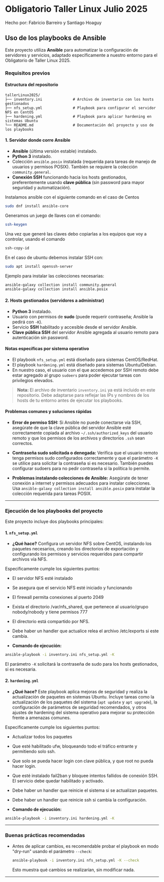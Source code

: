 # Obligatorio Taller Linux Julio 2025
Hecho por: Fabricio Barreiro y Santiago Hoaguy

## Uso de los playbooks de Ansible

Este proyecto utiliza **Ansible** para automatizar la configuración de servidores y servicios, adaptado específicamente a nuestro entorno para el Obligatorio de Taller Linux 2025.

### Requisitos previos

#### Estructura del repositorio

```plaintext
tallerLinux2025/
├── inventory.ini              # Archivo de inventario con los hosts gestionados
├── nfs_setup.yml              # Playbook para configurar el servidor NFS en CentOS
├── hardening.yml              # Playbook para aplicar hardening en sistemas Ubuntu
└── README.md                  # Documentación del proyecto y uso de los playbooks
```

#### 1. Servidor donde corre Ansible

- **Ansible** (última versión estable) instalado.
- **Python 3** instalado.
- Colección `ansible.posix` instalada (requerida para tareas de manejo de usuarios y permisos POSIX).
  También se requiere la colección `community.general`.
- **Conexión SSH** funcionando hacia los hosts gestionados, preferentemente usando **clave pública** (sin password para mayor seguridad y automatización).

Instalamos ansible con el siguiente comando en el caso de Centos
```bash
sudo dnf install ansible-core
```
Generamos un juego de llaves con el comando:
```bash
ssh-keygen
```
Una vez que generé las claves debo copiarlas a los equipos que voy a controlar, usando el comando
```bash
ssh-copy-id
```
En el caso de ubuntu debemos instalar SSH con:
```bash
sudo apt install openssh-server
```

Ejemplo para instalar las colecciones necesarias:
```bash
ansible-galaxy collection install community.general
ansible-galaxy collection install ansible.posix
```

#### 2. Hosts gestionados (servidores a administrar)

- **Python 3** instalado.
- Usuario con permisos de **sudo** (puede requerir contraseña; Ansible la pedirá con `-K`).
- Servicio **SSH** habilitado y accesible desde el servidor Ansible.
- **Clave pública SSH** del servidor Ansible agregada al usuario remoto para autenticación sin password.

#### Notas específicas por sistema operativo

- El playbook `nfs_setup.yml` está diseñado para sistemas CentOS/RedHat.
- El playbook `hardening.yml` está diseñado para sistemas Ubuntu/Debian.
- En nuestro caso, el usuario con el que accedemos por SSH remoto debe estar agregado al grupo `sudoers` para poder ejecutar tareas con privilegios elevados.

> **Nota:** El archivo de inventario `inventory.ini` ya está incluido en este repositorio. Debe adaptarse para reflejar las IPs y nombres de los hosts de tu entorno antes de ejecutar los playbooks.

#### Problemas comunes y soluciones rápidas

- **Error de permiso SSH:**
  Si Ansible no puede conectarse vía SSH, asegúrate de que la clave pública del servidor Ansible esté correctamente copiada al archivo `~/.ssh/authorized_keys` del usuario remoto y que los permisos de los archivos y directorios `.ssh` sean correctos.

- **Contraseña sudo solicitada o denegada:**
  Verifica que el usuario remoto tenga permisos sudo configurados correctamente y que el parámetro `-K` se utilice para solicitar la contraseña si es necesario. También puedes configurar sudoers para no pedir contraseña si la política lo permite.

- **Problemas instalando colecciones de Ansible:**
  Asegúrate de tener conexión a internet y permisos adecuados para instalar colecciones. Usa `ansible-galaxy collection install ansible.posix` para instalar la colección requerida para tareas POSIX.

---

### Ejecución de los playbooks del proyecto

Este proyecto incluye dos playbooks principales:

#### 1. `nfs_setup.yml`

- **¿Qué hace?**
Configura un servidor NFS sobre CentOS, instalando los paquetes necesarios, creando los directorios de exportación y configurando los permisos y servicios requeridos para compartir archivos vía NFS.

Especificamente cumple los siguientes puntos:
- El servidor NFS esté instalado
- Se asegura que el servicio NFS esté iniciado y funcionando
- El firewall permita conexiones al puerto 2049
- Exista el directorio /var/nfs_shared, que pertenece al usuario/grupo nobody/nobody y tiene
permisos 777
- El directorio está compartido por NFS.
- Debe haber un handler que actualice relea el archivo /etc/exports si este cambia.

- **Comando de ejecución:**
```bash
ansible-playbook -i inventory.ini nfs_setup.yml -K
```
El parámetro `-K` solicitará la contraseña de sudo para los hosts gestionados, si es necesaria.

#### 2. `hardening.yml`

- **¿Qué hace?**
Este playbook aplica mejoras de seguridad y realiza la actualización de paquetes en sistemas Ubuntu. Incluye tareas como la actualización de los paquetes del sistema (`apt update` y `apt upgrade`), la configuración de parámetros de seguridad recomendados, y otros ajustes de hardening del sistema operativo para mejorar su protección frente a amenazas comunes.

Especificamente cumple los siguientes puntos:
- Actualizar todos los paquetes
- Que esté habilitado ufw, bloqueando todo el tráfico entrante y permitiendo solo ssh.
- Que solo se pueda hacer login con clave pública, y que root no pueda hacer login.
- Que esté instalado fail2ban y bloquee intentos fallidos de conexión SSH. El servicio debe
quedar habilitado y activado.
- Debe haber un handler que reinicie el sistema si se actualizan paquetes.
- Debe haber un handler que reinicie ssh si cambia la configuración.
  
- **Comando de ejecución:**
```bash
ansible-playbook -i inventory.ini hardening.yml -K
```

---

### Buenas prácticas recomendadas

- Antes de aplicar cambios, es recomendable probar el playbook en modo "dry-run" usando el parámetro `--check`:
  ```bash
  ansible-playbook -i inventory.ini nfs_setup.yml -K --check
  ```
  Esto muestra qué cambios se realizarían, sin modificar nada.

---
